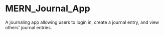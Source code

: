 # MERN_Journal_App
A journaling app allowing users to login in, create a journal entry, and view others' journal entries.
